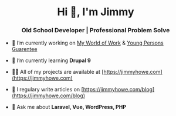 <h1 align="center">Hi 👋, I'm Jimmy</h1>
<h3 align="center">Old School Developer | Professional Problem Solve</h3>

- 🔭 I’m currently working on [My World of Work](https://myworldofwork.co.uk) & [Young Persons Guarentee](https://youngpersonsguarantee.scot)

- 🌱 I’m currently learning **Drupal 9**

- 👨‍💻 All of my projects are available at [https://jimmyhowe.com](https://jimmyhowe.com)

- 📝 I regulary write articles on [https://jimmyhowe.com/blog](https://jimmyhowe.com/blog)

- 💬 Ask me about **Laravel, Vue, WordPress, PHP**
